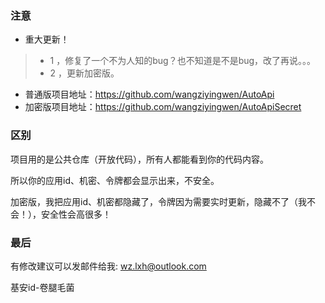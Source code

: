 ### 注意 ###
* 重大更新！
>- 1 ，修复了一个不为人知的bug？也不知道是不是bug，改了再说。。。
>- 2 ，更新加密版。 

* 普通版项目地址：https://github.com/wangziyingwen/AutoApi
* 加密版项目地址：https://github.com/wangziyingwen/AutoApiSecret

### 区别 ###
项目用的是公共仓库（开放代码），所有人都能看到你的代码内容。

所以你的应用id、机密、令牌都会显示出来，不安全。

加密版，我把应用id、机密都隐藏了，令牌因为需要实时更新，隐藏不了（我不会！），安全性会高很多！

### 最后 ###

有修改建议可以发邮件给我:
wz.lxh@outlook.com
  
基安id-卷腿毛菌
